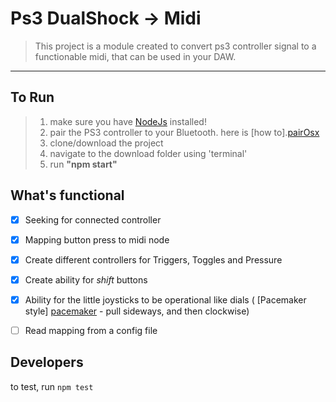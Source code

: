 Ps3 DualShock -> Midi
=====================

>This project is a module created to convert ps3 controller signal to a functionable midi, that can be used in your DAW.

- - - 

To Run
-------

> 1. make sure you have [NodeJs][NodeJs] installed!
> 1. pair the PS3 controller to your Bluetooth. here is [how to].[pairOsx]
> 1. clone/download the project
> 1. navigate to the download folder using 'terminal'
> 1. run  **"npm start"**


What's functional
-----------------

- [x] Seeking for connected controller
- [x] Mapping button press to midi node
- [x] Create different controllers for Triggers, Toggles and Pressure
- [x] Create ability for _shift_ buttons
- [x] Ability for the little joysticks to be operational like dials ( [Pacemaker style] [pacemaker] - pull sideways, and then clockwise)
- [ ] Read mapping from a config file


Developers
-----------------
to test, run ```npm test```


[pacemaker]:http://www.youtube.com/watch?v=F9_0tUxdTZY
[NodeJs]:http://nodejs.org/
[pairOsx]:http://www.youtube.com/watch?v=5tEiiveuhRA